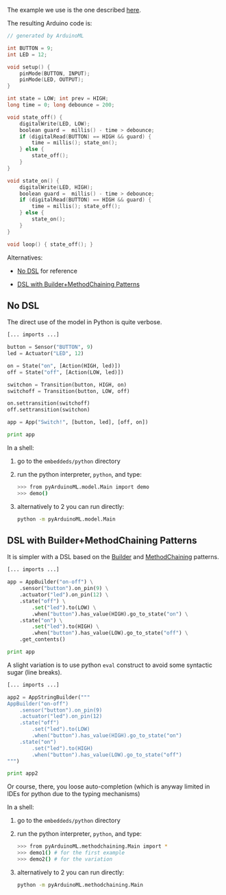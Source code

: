 The example we use is the one described [here](https://github.com/mosser/ArduinoML-kernel/blob/master/README.md).

The resulting Arduino code is:

```c
// generated by ArduinoML

int BUTTON = 9;
int LED = 12;

void setup() {
	pinMode(BUTTON, INPUT);
	pinMode(LED, OUTPUT);
}

int state = LOW; int prev = HIGH;
long time = 0; long debounce = 200;

void state_off() {
	digitalWrite(LED, LOW);
	boolean guard =  millis() - time > debounce;
	if (digitalRead(BUTTON) == HIGH && guard) {
		time = millis(); state_on();
	} else {
		state_off();
	}
}

void state_on() {
	digitalWrite(LED, HIGH);
	boolean guard =  millis() - time > debounce;
	if (digitalRead(BUTTON) == HIGH && guard) {
		time = millis(); state_off();
	} else {
		state_on();
	}
}

void loop() { state_off(); }
```

Alternatives:

- [No DSL](#nodsl) for reference

- [DSL with Builder+MethodChaining Patterns](#methodchaining)
 
## <a name="nodsl">No DSL</a>

The direct use of the model in Python is quite verbose.

```python
[... imports ...]

button = Sensor("BUTTON", 9)
led = Actuator("LED", 12)

on = State("on", [Action(HIGH, led)])
off = State("off", [Action(LOW, led)])

switchon = Transition(button, HIGH, on)
switchoff = Transition(button, LOW, off)

on.settransition(switchoff)
off.settransition(switchon)

app = App("Switch!", [button, led], [off, on])

print app
```

In a shell:

1. go to the `embeddeds/python` directory
2. run the python interpreter, `python`, and type:


	```bash
	>>> from pyArduinoML.model.Main import demo
	>>> demo()
	```
	
3. alternatively to 2 you can run directly:

	```bash
	python -m pyArduinoML.model.Main
	```

## <a name="methodchaining">DSL with Builder+MethodChaining Patterns</a>

It is simpler with a DSL based on the [Builder](https://en.wikipedia.org/wiki/Builder_pattern) and [MethodChaining](https://en.wikipedia.org/wiki/Method_chaining) patterns.

```python
[... imports ...]

app = AppBuilder("on-off") \
    .sensor("button").on_pin(9) \
    .actuator("led").on_pin(12) \
    .state("off") \
        .set("led").to(LOW) \
        .when("button").has_value(HIGH).go_to_state("on") \
    .state("on") \
        .set("led").to(HIGH) \
        .when("button").has_value(LOW).go_to_state("off") \
    .get_contents()

print app
```

A slight variation is to use python `eval` construct to avoid some syntactic sugar (line breaks).

```python
[... imports ...]

app2 = AppStringBuilder("""
AppBuilder("on-off")
    .sensor("button").on_pin(9)
    .actuator("led").on_pin(12)
    .state("off")
        .set("led").to(LOW)
        .when("button").has_value(HIGH).go_to_state("on")
    .state("on")
        .set("led").to(HIGH)
        .when("button").has_value(LOW).go_to_state("off")
""")

print app2
```

Or course, there, you loose auto-completion (which is anyway limited in IDEs for python due to the typing mechanisms)

In a shell:

1. go to the `embeddeds/python` directory
2. run the python interpreter, `python`, and type:


	```bash
	>>> from pyArduinoML.methodchaining.Main import *
	>>> demo1() # for the first example
	>>> demo2() # for the variation
	```
	
3. alternatively to 2 you can run directly:

	```bash
	python -m pyArduinoML.methodchaining.Main
	```

